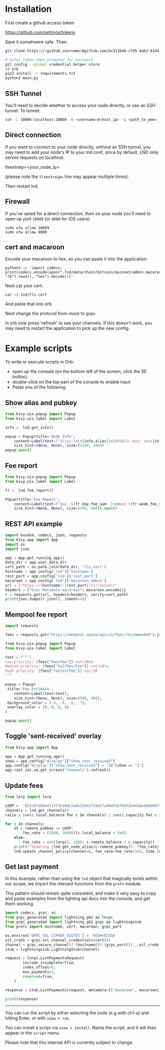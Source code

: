 # Installation

First create a github access token:

https://github.com/settings/tokens

Save it somehwere safe. Then:

```bash
git clone https://<github_username>@github.com/bc31164b-cfd5-4a63-8144-875100622b2d/orb.git

# enter token when prompted for password
git config --global credential.helper store
cd orb
pip3 install -r requirements.txt
python3 main.py
```

## SSH Tunnel

You'll need to decide whether to access your node directly, or use an SSH tunnel. To tunnel:

```bash
ssh -L 10009:localhost:10009 -N <username>@<host_ip> -i <path_to_pem>
```

## Direct connection

If you want to connect to your node directly, without an SSH tunnel, you may need to add your node's IP to your lnd.conf, since by default, LND only serves requests on localhost.

tlsextraip=<your_node_ip>

(please note the `tlsextraip=` line may appear multiple times).

Then restart lnd.

## Firewall

If you've opted for a direct connection, then on your node you'll need to open up port `10009` (or `8080` for IOS users).

```
sudo ufw allow 10009
sudo ufw allow 8080
```

## cert and macaroon

Encode your macaroon to hex, so you can paste it into the application:

```
python3 -c 'import codecs; print(codecs.encode(open(".lnd/data/chain/bitcoin/mainnet/admin.macaroon", "rb").read(), "hex").decode())'
```

Next cat your cert:

```
cat ~/.lnd/tls.cert
```

And paste that into orb.

Next change the protocol from mock to grpc.

In orb now press 'refresh' to see your channels. If this doesn't work, you may need to restart the application to pick up the new config.

# Example scripts

To write or execute scripts in Orb:

- open up the console (on the bottom left of the screen, click the SE button).
- double-click on the top part of the console to enable input
- Paste one of the following:

## Show alias and pubkey

```python
from kivy.uix.popup import Popup
from kivy.uix.label import Label

info =  lnd.get_info()

popup = Popup(title='Node Info',
    content=Label(text=f'Alias:\n\n{info.alias}\n\nPublic Key: \n\n{info.identity_pubkey}'),
    size_hint=(None, None), size=(1200, 400))
popup.open()
```

## Fee report

```python
from kivy.uix.popup import Popup
from kivy.uix.label import Label

fr =  lnd.fee_report()

Popup(title='Fee Report',
    content=Label(text=f'Day: S{fr.day_fee_sum:,}\nWeek S{fr.week_fee_sum:,}\nMonth: S{fr.month_fee_sum:,}'),
    size_hint=(None, None), size=(400, 400)).open()

```

## REST API example

```python
import base64, codecs, json, requests
from kivy.app import App
import os
import json

app = App.get_running_app()
data_dir = app.user_data_dir
cert_path = os.path.join(data_dir, 'tls.cert')
hostname = app.config['lnd']['hostname']
rest_port = app.config['lnd']['rest_port']
macaroon = app.config['lnd']['macaroon_admin']
url = f"https://{hostname}:{rest_port}/v1/channels"
headers = {"Grpc-Metadata-macaroon": macaroon.encode()}
r = requests.get(url, headers=headers, verify=cert_path)
print(json.dumps(r.json(), indent=4))
```

## Mempool fee report

```python
import requests

fees = requests.get("https://mempool.space/api/v1/fees/recommended").json()

from kivy.uix.popup import Popup
from kivy.uix.label import Label

text = f"""\
Low priority: {fees["hourFee"]} sat/vB\n
Medium priority: {fees["halfHourFee"]} sat/vB\n
High priority: {fees["fastestFee"]} sat/vB
"""

popup = Popup(
 title='Fee Estimate',
    content=Label(text=text),
    size_hint=(None, None), size=(500, 400),
 background_color = (.6, .6, .8, .7),
 overlay_color = (0, 0, 0, 0)
)

popup.open()
```

## Toggle 'sent-received' overlay

```python
from kivy.app import App

app = App.get_running_app()
show = app.config["display"]["show_sent_received"]
app.config["display"]["show_sent_received"] = "10"[show == "1"]
app.root.ids.sm.get_screen("channels").refresh()
```

## Update fees

```python
from lerp import lerp

LOOP =  '021c97a90a411ff2b10dc2a8e32de2f29d2fa49d41bfbb52bd416e460db0747d0d'
channels = lnd.get_channels()
ratio = sum(c.local_balance for c in channels) / sum(c.capacity for c in channels)

for c in channels:
    if c.remote_pubkey == LOOP:
        fee_rate = (1000, 10000)[c.local_balance < 5e6]
    else:
        fee_rate = int(lerp(0, 1000, c.remote_balance / c.capacity))
    print(f"Updating {lnd.get_node_alias(c.remote_pubkey)}: {fee_rate}")
    lnd.update_channel_policy(channel=c, fee_rate=fee_rate/1e6, time_lock_delta=44)
```

## Get last payment

In this example, rather than using the `lnd` object that magically exists within our scope, we import the relevant functions from the `prefs` module.

This pattern should remain quite consistent, and make it very easy to copy and paste examples from the lighting api docs into the console, and get them working.

```python
import codecs, grpc, os
from grpc_generated import lightning_pb2 as lnrpc
from grpc_generated import lightning_pb2_grpc as lightningstub
from prefs import hostname, cert, macaroon, grpc_port

os.environ['GRPC_SSL_CIPHER_SUITES'] = 'HIGH+ECDSA'
ssl_creds = grpc.ssl_channel_credentials(cert())
channel = grpc.secure_channel(f'{hostname()}:{grpc_port()}', ssl_creds)
stub = lightningstub.LightningStub(channel)

request = lnrpc.ListPaymentsRequest(
        include_incomplete=True,
        index_offset=0,
        max_payments=1,
        reversed=True,
    )

response = stub.ListPayments(request, metadata=[('macaroon', macaroon())])

print(response)
```

------------------------------

You can run the script by either selecting the code (e.g with ctrl-a) and hitting Enter, or with `view > run`.

You can install a script via `view > install`. Name the script, and it will then appear in the `script` menu.

Please note that this internal API is currently subject to change.
